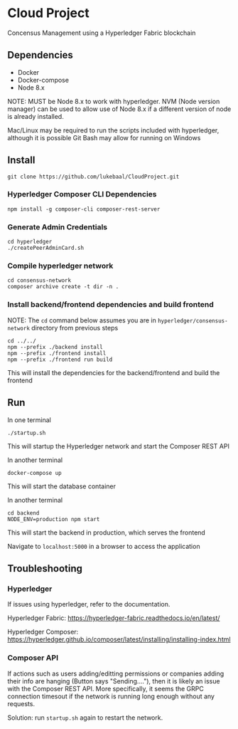 # Cloud Project

Concensus Management using a Hyperledger Fabric blockchain

## Dependencies

- Docker
- Docker-compose
- Node 8.x

NOTE: MUST be Node 8.x to work with hyperledger. NVM (Node version manager) can be used to allow use of Node 8.x if a different version of node is already installed.

Mac/Linux may be required to run the scripts included with hyperledger, although it is possible Git Bash may allow for running on Windows

## Install

```
git clone https://github.com/lukebaal/CloudProject.git
```

### Hyperledger Composer CLI Dependencies

```
npm install -g composer-cli composer-rest-server
```

### Generate Admin Credentials

```
cd hyperledger
./createPeerAdminCard.sh
```

### Compile hyperledger network

```
cd consensus-network
composer archive create -t dir -n .
```

### Install backend/frontend dependencies and build frontend

NOTE: The `cd` command below assumes you are in `hyperledger/consensus-network` directory from previous steps

```
cd ../../
npm --prefix ./backend install
npm --prefix ./frontend install
npm --prefix ./frontend run build
```

This will install the dependencies for the backend/frontend and build the frontend

## Run

In one terminal

```
./startup.sh
```

This will startup the Hyperledger network and start the Composer REST API

In another terminal

```
docker-compose up
```

This will start the database container

In another terminal

```
cd backend
NODE_ENV=production npm start
```

This will start the backend in production, which serves the frontend

Navigate to `localhost:5000` in a browser to access the application

## Troubleshooting

### Hyperledger

If issues using hyperledger, refer to the documentation.

Hyperledger Fabric:
https://hyperledger-fabric.readthedocs.io/en/latest/

Hyperledger Composer:
https://hyperledger.github.io/composer/latest/installing/installing-index.html

### Composer API

If actions such as users adding/editting permissions or companies adding their info are hanging (Button says "Sending...."), then it is likely an issue with the Composer REST API. More specifically, it seems the GRPC connection timesout if the network is running long enough without any requests.

Solution: run `startup.sh` again to restart the network.

